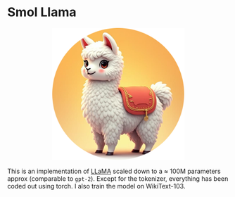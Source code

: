 # Smol Llama

<p align="center">
  <img src="smollama.jpg" alt="Smol Llama" width="300">
</p>

This is an implementation of [LLaMA](https://arxiv.org/abs/2302.13971) scaled down to a ≈ 100M parameters approx (comparable to `gpt-2`). Except for the tokenizer, everything has been coded out using torch. I also train the model on WikiText-103. 
